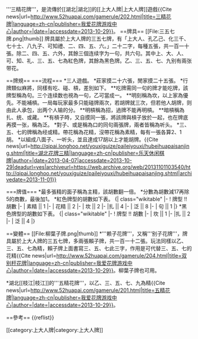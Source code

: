 '''三精花牌'''，是流傳於[[湖北|湖北]]的[[上大人牌|上大人牌]]遊戲<ref name="三精花牌">{{Cite news|url=http://www.52huapai.com/gamerule/202.html|title=三精花牌|language=zh-cn|publisher=我爱花牌游戏中心|author=|date=|accessdate=2013-10-29}}</ref>。
==牌具==
[[File:三五七牌.png|thumb]]
牌具屬於上大人牌的三五七牌，有「上大人、孔乙己、化三千、七十士、八九子、可知禮、二、四、五、六。」二十二字，每種五張，共一百一十張。除二、四、五、六外，其餘三個连续字为一句，共六句。其中上、大、人、可、知、礼、三、五、七為紅色牌，其餘為黑色牌。乙、三、五、七、九别有兩张带花<ref name="三精花牌"></ref>。

==牌規==
===流程===
*三人遊戲。
*莊家摸二十六張，閒家摸二十五張。
*行牌類似麻將，同樣有吃、碰、槓，差別如下。
**吃牌需同一句的牌才能吃牌，該牌型稱為句。三个连续数也視為一句，乙可當成一。
**明刻稱為坎，以上家為優先。不能補槓。一局每玩家最多只能碰牌兩次，若胡牌就三次，但若他人胡牌，则由此人承包，出两个人输的分。
**明槓稱為招，過牌不能再明槓。
**暗槓稱為扎、统、或藏。
**有槓子時，又自摸同一張，將該牌與槓子放於一起，也在牌底再摸一张，稱為泛。
*對子、或是稱為口的同句兩張牌，兩者皆稱為听头。
*三、五、七的牌稱為经或精。帶花稱為花精，沒帶花稱為素精，每有一張各算2、1胡。
*以組成八面子、一听头，並且達成17胡以上才能胡牌。<ref name="三精花牌"></ref><ref name="湖北花牌三精">{{Cite news|url=http://qipai.longhoo.net/youxiguize/paileiyouxi/hubeihuapaisanjing.shtml|title=湖北花牌三精|language=zh-cn|publisher=乐天休闲棋牌|author=|date=2013-04-07|accessdate=2013-10-29|deadurl=yes|archiveurl=https://web.archive.org/web/20131101103540/http://qipai.longhoo.net/youxiguize/paileiyouxi/hubeihuapaisanjing.shtml|archivedate=2013-11-01}}</ref>

===牌值===
*最多張精的面子稱為主精，該胡數翻一倍。
*分數為胡數減17再除5的商數，最後加1。
*紅色牌型的胡數如下表。
{| class="wikitable"
|-
! 牌型 !!  胡數
|-
| 素精 ||  1
|-
| 花精 ||  2
|-
| 坎 || 2
|-
|扎 || 4
|-
| 泛 || 8
|-
| 句 || 1
|}
*黑色牌型的胡數如下表。<ref name="三精花牌"></ref><ref name="湖北花牌三精"></REF>
{| class="wikitable"
|-
! 牌型 !!  胡數
|-
| 坎 || 1
|-
|扎 || 2
|-
| 泛 || 4
|}

==變體==
[[File:柳葉子牌.png|thumb]]
*'''赖子花牌'''，又稱'''别子花牌'''，牌具屬於上大人牌的三五七牌，多兩張賴子牌，共一百一十二張。玩法同樣以乙、三、五、七為精，賴子牌上面書寫三、五、七此三字，作用是可代替三、五、七的花精<ref name="杆花牌">{{Cite news|url=http://www.52huapai.com/gamerule/204.html|title=双别杆花牌|language=zh-cn|publisher=我爱花牌游戏中心|author=|date=|accessdate=2013-10-29}}</ref>。柳葉子牌也可用。

*湖北[[枝江|枝江]]的'''五精花牌'''，以乙、三、五、七、九為精<ref name="五精花牌">{{Cite news|url=http://www.52huapai.com/gamerule/201.html|title=五精花牌|language=zh-cn|publisher=我爱花牌游戏中心|author=|date=|accessdate=2013-10-29}}</ref>。

==參考==
{{reflist}}

[[category:上大人牌|category:上大人牌]]